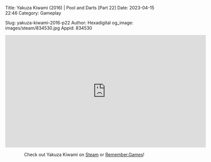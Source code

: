 Title: Yakuza Kiwami (2016) | Pool and Darts [Part 22]
Date: 2023-04-15 22:46
Category: Gameplay

Slug: yakuza-kiwami-2016-p22
Author: Hexadigital
og_image: images/steam/834530.jpg
Appid: 834530

<center><iframe src="https://www.youtube.com/embed/aGM4ERJ1uCU?feature=oembed" allow="accelerometer; autoplay; encrypted-media; gyroscope; picture-in-picture" width="640" height="360" frameborder="0"></iframe>

Check out Yakuza Kiwami on [Steam](https://store.steampowered.com/app/834530/?curator_clanid=34633900) or [Remember.Games](https://remember.games/game/342/)!</center>